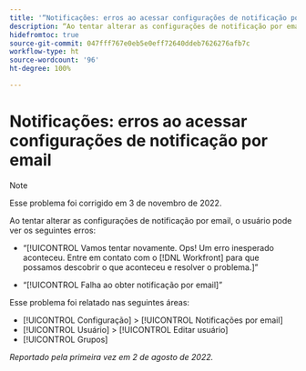 ```yaml
---
title: '“Notificações: erros ao acessar configurações de notificação por email”'
description: “Ao tentar alterar as configurações de notificação por email, o usuário pode ver um erro.”
hidefromtoc: true
source-git-commit: 047fff767e0eb5e0eff72640ddeb7626276afb7c
workflow-type: ht
source-wordcount: '96'
ht-degree: 100%

---
```



# Notificações: erros ao acessar configurações de notificação por email

>[!NOTE]
>
>Esse problema foi corrigido em 3 de novembro de 2022.

Ao tentar alterar as configurações de notificação por email, o usuário pode ver os seguintes erros:

* “[!UICONTROL Vamos tentar novamente. Ops! Um erro inesperado aconteceu. Entre em contato com o [!DNL Workfront] para que possamos descobrir o que aconteceu e resolver o problema.]”

* “[!UICONTROL Falha ao obter notificação por email]”

Esse problema foi relatado nas seguintes áreas:

* [!UICONTROL Configuração] > [!UICONTROL Notificações por email]
* [!UICONTROL Usuário] > [!UICONTROL Editar usuário]
* [!UICONTROL Grupos]

_Reportado pela primeira vez em 2 de agosto de 2022._

